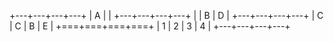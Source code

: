 +---+---+---+---+
| A         |   |
+---+---+---+---+
|   | B     | D |
+---+---+---+---+
| C | C | B | E |
+===+===+===+===+
| 1 | 2 | 3 | 4 |
+---+---+---+---+ 
